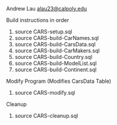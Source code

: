 Andrew Lau
alau23@calpoly.edu

Build instructions in order
1. source CARS-setup.sql
2. source CARS-build-CarNames.sql
3. source CARS-build-CarsData.sql
4. source CARS-build-CarMakers.sql
5. source CARS-build-Country.sql
6. source CARS-build-ModelList.sql
7. source CARS-build-Continent.sql

Modify Program (Modifies CarsData Table)
1. source CARS-modify.sql

Cleanup
1. source CARS-cleanup.sql